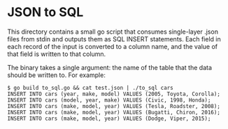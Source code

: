 # JSON to SQL

This directory contains a small go script that consumes single-layer .json files
from stdin and outputs them as SQL INSERT statements. Each field in each record
of the input is converted to a column name, and the value of that field is
written to that column.

The binary takes a single argument: the name of the table that the data should
be written to. For example:

```
$ go build to_sql.go && cat test.json | ./to_sql cars
INSERT INTO cars (year, make, model) VALUES (2005, Toyota, Corolla);
INSERT INTO cars (model, year, make) VALUES (Civic, 1998, Honda);
INSERT INTO cars (make, model, year) VALUES (Tesla, Roadster, 2008);
INSERT INTO cars (make, model, year) VALUES (Bugatti, Chiron, 2016);
INSERT INTO cars (make, model, year) VALUES (Dodge, Viper, 2015);
```

